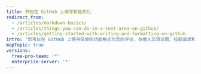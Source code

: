 ```yaml
---
title: 开始在 GitHub 上编写和格式化
redirect_from:
  - /articles/markdown-basics/
  - /articles/things-you-can-do-in-a-text-area-on-github/
  - /articles/getting-started-with-writing-and-formatting-on-github
intro: '您可以在 GitHub 上使用简单的功能格式化您的评论，与他人交流议题、拉取请求和 wiki。'
mapTopic: true
versions:
  free-pro-team: '*'
  enterprise-server: '*'
---
```


